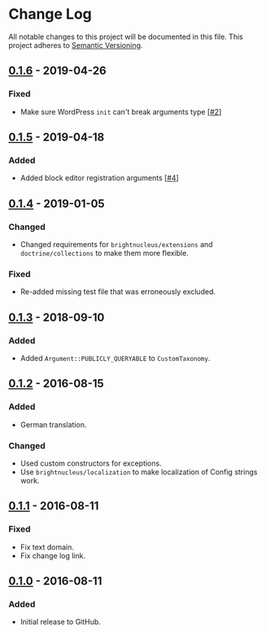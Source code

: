 # Change Log
All notable changes to this project will be documented in this file.
This project adheres to [Semantic Versioning](http://semver.org/).

## [0.1.6] - 2019-04-26
### Fixed
- Make sure WordPress `init` can't break arguments type [[#2](https://github.com/brightnucleus/custom-content/issues/2)]

## [0.1.5] - 2019-04-18
### Added
- Added block editor registration arguments [[#4](https://github.com/brightnucleus/custom-content/pull/4)]

## [0.1.4] - 2019-01-05
### Changed
- Changed requirements for `brightnucleus/extensions` and `doctrine/collections` to make them more flexible.

### Fixed
- Re-added missing test file that was erroneously excluded.

## [0.1.3] - 2018-09-10
### Added
- Added `Argument::PUBLICLY_QUERYABLE` to `CustomTaxonomy`.

## [0.1.2] - 2016-08-15
### Added
- German translation.

### Changed
- Used custom constructors for exceptions.
- Use `brightnucleus/localization` to make localization of Config strings work.

## [0.1.1] - 2016-08-11
### Fixed
- Fix text domain.
- Fix change log link.

## [0.1.0] - 2016-08-11
### Added
- Initial release to GitHub.

[0.1.6]: https://github.com/brightnucleus/custom-content/compare/v0.1.5...v0.1.6
[0.1.5]: https://github.com/brightnucleus/custom-content/compare/v0.1.4...v0.1.5
[0.1.4]: https://github.com/brightnucleus/custom-content/compare/v0.1.3...v0.1.4
[0.1.3]: https://github.com/brightnucleus/custom-content/compare/v0.1.2...v0.1.3
[0.1.2]: https://github.com/brightnucleus/custom-content/compare/v0.1.1...v0.1.2
[0.1.1]: https://github.com/brightnucleus/custom-content/compare/v0.1.0...v0.1.1
[0.1.0]: https://github.com/brightnucleus/custom-content/compare/v0.0.0...v0.1.0
